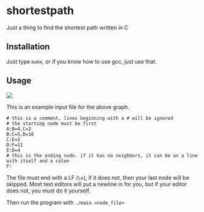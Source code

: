 # shortestpath
Just a thing to find the shortest path written in C

## Installation

Just type `make`, or if you know how to use gcc, just use that.

## Usage

![](https://upload.wikimedia.org/wikipedia/commons/thumb/3/3b/Shortest_path_with_direct_weights.svg/250px-Shortest_path_with_direct_weights.svg.png)

This is an example input file for the above graph.

```
# this is a comment, lines beginning with a # will be ignored
# the starting node must be first
A:B=4,C=2
B:C=5,D=10
C:E=2
D:F=11
E:D=4
# this is the ending node. if it has no neighbors, it can be on a line with itself and a colon
F:
```

The file must end with a LF (`\n`), if it does not, then your last node will be skipped.  Most text editors will put a newline in for you, but if your editor does not, you must do it yourself.

Then run the program with `./main <node_file>`
